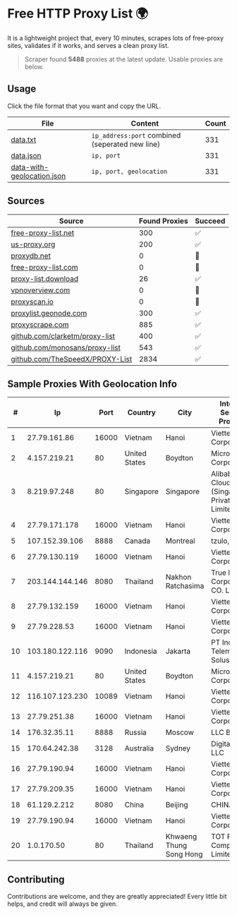 
# Free HTTP Proxy List 🌍

It is a lightweight project that, every 10 minutes, scrapes lots of free-proxy sites, validates if it works, and serves a clean proxy list.


> Scraper found **5488** proxies at the latest update. Usable proxies are below.

## Usage

Click the file format that you want and copy the URL.


|File|Content|Count|
|----|-------|-----|
|[data.txt](https://raw.githubusercontent.com/themiralay/Proxy-List-World/master/data.txt)|`ip_address:port` combined (seperated new line)|331|
|[data.json](https://raw.githubusercontent.com/themiralay/Proxy-List-World/master/data.json)|`ip, port`|331|
|[data-with-geolocation.json](https://raw.githubusercontent.com/themiralay/Proxy-List-World/master/data-with-geolocation.json)|`ip, port, geolocation`|331|

## Sources

|Source|Found Proxies|Succeed|
|------|-------------|-------|
|[free-proxy-list.net](https://free-proxy-list.net)|300|✅|
|[us-proxy.org](https://www.us-proxy.org)|200|✅|
|[proxydb.net](http://proxydb.net)|0|🚫|
|[free-proxy-list.com](https://free-proxy-list.com/?page=&port=&type%5B%5D=http&type%5B%5D=https&up_time=0&search=Search)|0|🚫|
|[proxy-list.download](https://www.proxy-list.download/HTTP)|26|✅|
|[vpnoverview.com](https://vpnoverview.com/privacy/anonymous-browsing/free-proxy-servers)|0|🚫|
|[proxyscan.io](https://www.proxyscan.io)|0|🚫|
|[proxylist.geonode.com](https://proxylist.geonode.com/api/proxy-list?limit=300&page=1&sort_by=lastChecked&sort_type=desc&protocols=http,https)|300|✅|
|[proxyscrape.com](https://api.proxyscrape.com/v2/?request=displayproxies&protocol=http&timeout=10000&country=all&ssl=all&anonymity=all)|885|✅|
|[github.com/clarketm/proxy-list](https://raw.githubusercontent.com/clarketm/proxy-list/master/proxy-list-raw.txt)|400|✅|
|[github.com/monosans/proxy-list](https://raw.githubusercontent.com/monosans/proxy-list/main/proxies/http.txt)|543|✅|
|[github.com/TheSpeedX/PROXY-List](https://raw.githubusercontent.com/TheSpeedX/PROXY-List/master/http.txt)|2834|✅|


## Sample Proxies With Geolocation Info

|#|Ip|Port|Country|City|Internet Service Provider|
|-|--|----|-------|----|-------------------------|
|1|27.79.161.86|16000|Vietnam|Hanoi|Viettel Corporation|
|2|4.157.219.21|80|United States|Boydton|Microsoft Corporation|
|3|8.219.97.248|80|Singapore|Singapore|Alibaba Cloud (Singapore) Private Limited|
|4|27.79.171.178|16000|Vietnam|Hanoi|Viettel Corporation|
|5|107.152.39.106|8888|Canada|Montreal|tzulo, inc.|
|6|27.79.130.119|16000|Vietnam|Hanoi|Viettel Corporation|
|7|203.144.144.146|8080|Thailand|Nakhon Ratchasima|True Internet Corporation CO. Ltd.|
|8|27.79.132.159|16000|Vietnam|Hanoi|Viettel Corporation|
|9|27.79.228.53|16000|Vietnam|Hanoi|Viettel Corporation|
|10|103.180.122.116|9090|Indonesia|Jakarta|PT Indo Telemedia Solusi|
|11|4.157.219.21|80|United States|Boydton|Microsoft Corporation|
|12|116.107.123.230|10089|Vietnam|Hanoi|Viettel Corporation|
|13|27.79.251.38|16000|Vietnam|Hanoi|Viettel Corporation|
|14|176.32.35.11|8888|Russia|Moscow|LLC Baxet|
|15|170.64.242.38|3128|Australia|Sydney|DigitalOcean, LLC|
|16|27.79.190.94|16000|Vietnam|Hanoi|Viettel Corporation|
|17|27.79.209.35|16000|Vietnam|Hanoi|Viettel Corporation|
|18|61.129.2.212|8080|China|Beijing|CHINANET|
|19|27.79.190.94|16000|Vietnam|Hanoi|Viettel Corporation|
|20|1.0.170.50|80|Thailand|Khwaeng Thung Song Hong|TOT Public Company Limited|



## Contributing

Contributions are welcome, and they are greatly appreciated! Every
little bit helps, and credit will always be given.

